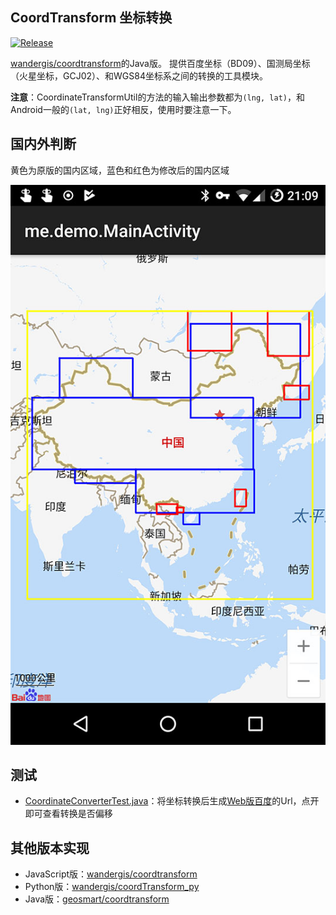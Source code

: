 CoordTransform 坐标转换
---

[![Release](https://jitpack.io/v/ipcjs/coordtransform.svg)](https://jitpack.io/#ipcjs/coordtransform)

[wandergis/coordtransform](https://github.com/wandergis/coordtransform)的Java版。
提供百度坐标（BD09）、国测局坐标（火星坐标，GCJ02）、和WGS84坐标系之间的转换的工具模块。  

**注意**：CoordinateTransformUtil的方法的输入输出参数都为`(lng, lat)`，和Android一般的`(lat, lng)`正好相反，使用时要注意一下。

## 国内外判断

黄色为原版的国内区域，蓝色和红色为修改后的国内区域

![国内的范围](doc/is_in_china.jpg)

## 测试

- [CoordinateConverterTest.java](/src/test/java/me/demo/util/geo/test/CoordinateConverterTest.java)：将坐标转换后生成[Web版百度](http://lbsyun.baidu.com/index.php?title=uri/api/web)的Url，点开即可查看转换是否偏移

## 其他版本实现

- JavaScript版：[wandergis/coordtransform](https://github.com/wandergis/coordtransform)
- Python版：[wandergis/coordTransform_py](https://github.com/wandergis/coordTransform_py)
- Java版：[geosmart/coordtransform](https://github.com/geosmart/coordtransform)


